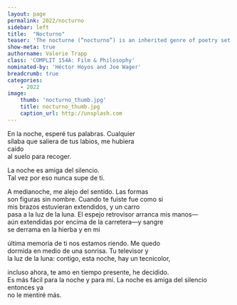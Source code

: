 ```yaml
---
layout: page
permalink: 2022/nocturno
sidebar: left
title:  "Nocturno"
teaser: 'The nocturne (“nocturno”) is an inherited genre of poetry set in a night scene. In the tradition of poems like Colombian poet José Asunción Silva’s “Nocturno III” and Uruguayan poet Delmira Agustini’s “Nocturno,” this poem explores similar themes of nostalgia and lost love against the backdrop of a modern-day campus night.'
show-meta: true
authorname: Valerie Trapp
class: 'COMPLIT 154A: Film & Philosophy'
nominated-by: 'Héctor Hoyos and Joe Wager'
breadcrumb: true
categories:
    - 2022
image:
    thumb: 'nocturno_thumb.jpg'
    title: nocturno_thumb.jpg
    caption_url: http://unsplash.com
---
```

En la noche, esperé tus palabras. Cualquier<br />
sílaba que saliera de tus labios, me hubiera<br />
caído<br />
al suelo para recoger.
 
La noche es amiga del silencio.<br />
Tal vez por eso nunca supe de ti.
 
A medianoche, me alejo del sentido. Las formas<br />
son figuras sin nombre. Cuando te fuiste fue como si<br />
mis brazos estuvieran extendidos, y un carro<br />
pasa a la luz de la luna. El espejo retrovisor arranca mis manos—<br />
aún extendidas por encima de la carretera—y sangre<br />
se derrama en la hierba y en mi
 
última memoria de ti nos estamos riendo. Me quedo<br />
dormida en medio de una sonrisa. Tu televisor y<br />
la luz de la luna: contigo, esta noche, hay un tecnicolor,<br />
 
incluso ahora, te amo en tiempo presente, he decidido.<br />
Es más fácil para la noche y para mí. La noche es amiga del silencio <br />
entonces ya <br />
no le mentiré más.